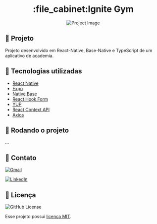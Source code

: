 

<h1 align="center">:file_cabinet:Ignite Gym</h1>

<div align="center">
  <img alt="Project Image" src="https://user-images.githubusercontent.com/114869399/211170866-894bd593-c915-4e1a-9b16-629242f9bc9c.png"/>
</div>

## :memo: Projeto

Projeto desenvolvido em React-Native, Base-Native e TypeScript de um aplicativo de academia.


## :wrench: Tecnologias utilizadas
- <a href="https://reactnative.dev/" target="_blank">React Native</a>
- <a href="https://docs.expo.dev/" target="_blank">Expo</a>
- <a href="https://nativebase.io/" target="_blank">Native Base</a>
- <a href="https://react-hook-form.com/" target="_blank">React Hook Form</a>
- <a href="https://github.com/jquense/yup" target="_blank">YUP</a>
- <a href="https://beta.reactjs.org/learn/passing-data-deeply-with-context" target="_blank">React Context API</a>
- <a href="https://axios-http.com/" target="_blank">Axios</a>



## :rocket: Rodando o projeto

...

## 📲 Contato


<a href="mailto:pcaldi@gmail.com"><img src="https://img.shields.io/badge/Gmail-D14836?style=for-the-badge&logo=gmail&logoColor=white" alt="Gmail"/></a>

<a href="https://www.linkedin.com/in/pcaldi/"><img src="https://img.shields.io/badge/linkedin%20-%230077B5.svg?&style=for-the-badge&logo=linkedin&logoColor=white" alt="LinkedIn"/></a>


## :closed_book: Licença
<a>
  <img alt="GitHub License" src="https://img.shields.io/github/license/mathrb22/IgniteLab-Design-System">
</a>

Esse projeto possui [licença MIT](./LICENSE).
